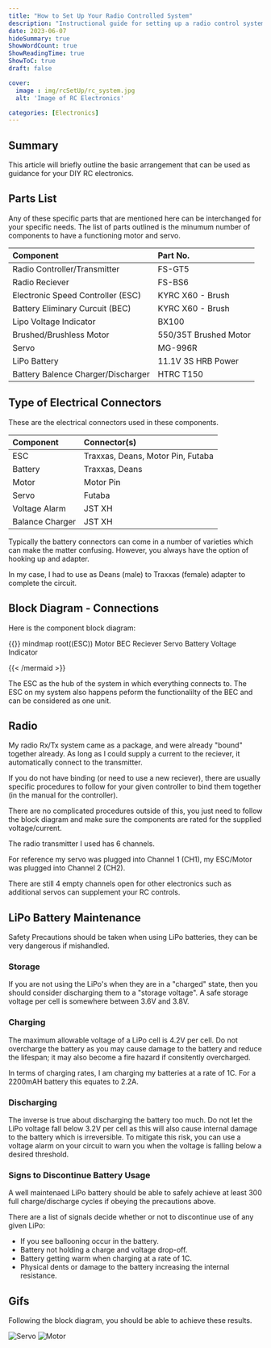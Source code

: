```yaml
---
title: "How to Set Up Your Radio Controlled System"
description: "Instructional guide for setting up a radio control system with your motor and servo"
date: 2023-06-07
hideSummary: true
ShowWordCount: true
ShowReadingTime: true
ShowToC: true
draft: false

cover:
  image : img/rcSetUp/rc_system.jpg
  alt: 'Image of RC Electronics'

categories: [Electronics]
---
```


## Summary

This article will briefly outline the basic arrangement that can be used as guidance for your DIY RC electronics. 

## Parts List

Any of these specific parts that are mentioned here can be interchanged for your specific needs. The list of parts outlined is the minumum number of components to have a functioning motor and servo.

<div align="center">

Component      | Part No. 
| :---        |    :----
| Radio Controller/Transmitter | FS-GT5 
| Radio Reciever | FS-BS6 
| Electronic Speed Controller (ESC) | KYRC X60 - Brush
| Battery Eliminary Curcuit (BEC) | KYRC X60 - Brush
| Lipo Voltage Indicator | BX100
| Brushed/Brushless Motor | 550/35T Brushed Motor
| Servo | MG-996R 
| LiPo Battery | 11.1V 3S HRB Power 
| Battery Balence Charger/Discharger | HTRC T150 

</div>

## Type of Electrical Connectors

These are the electrical connectors used in these components. 

Component | Connector(s)
| :---        |    :----
ESC | Traxxas, Deans, Motor Pin, Futaba
Battery | Traxxas, Deans
Motor | Motor Pin 
Servo | Futaba
Voltage Alarm | JST XH
Balance Charger | JST XH

Typically the battery connectors can come in a number of varieties which can make the matter confusing. However, you always have the option of hooking up and adapter. 

In my case, I had to use as Deans (male) to Traxxas (female) adapter to complete the circuit.

## Block Diagram - Connections

Here is the component block diagram:

{{<mermaid>}}
mindmap
    root((ESC))
        Motor
        BEC
            Reciever
                Servo
        Battery
            Voltage Indicator

{{< /mermaid >}}

The ESC as the hub of the system in which everything connects to. The ESC on my system also happens peform the functionalilty of the BEC and can be considered as one unit.

## Radio

My radio Rx/Tx system came as a package, and were already "bound" together already. As long as I could supply a current to the reciever, it automatically connect to the transmitter. 

If you do not have binding (or need to use a new reciever), there are usually specific procedures to follow for your given controller to bind them together (in the manual for the controller).

There are no complicated procedures outside of this, you just need to follow the block diagram and make sure the components are rated for the supplied voltage/current.

The radio transmitter I used has 6 channels. 

For reference my servo was plugged into Channel 1 (CH1), my ESC/Motor was plugged into Channel 2 (CH2).

There are still 4 empty channels open for other electronics such as additional servos can supplement your RC controls.


## LiPo Battery Maintenance
Safety Precautions should be taken when using LiPo batteries, they can be very dangerous if mishandled. 

### Storage
If you are not using the LiPo's when they are in a "charged" state, then you should consider discharging them to a "storage voltage". A safe storage voltage per cell is somewhere between 3.6V and 3.8V.


### Charging
The maximum allowable voltage of a LiPo cell is 4.2V per cell. Do not overcharge the battery as you may cause damage to the battery and reduce the lifespan; it may also become a fire hazard if consitently overcharged. 

In terms of charging rates, I am charging my batteries at a rate of 1C. For a 2200mAH battery this equates to 2.2A.

### Discharging
The inverse is true about discharging the battery too much. Do not let the LiPo voltage fall below 3.2V per cell as this will also cause internal damage to the battery which is irreversible. To mitigate this risk, you can use a voltage alarm on your circuit to warn you when the voltage is falling below a desired threshold.

### Signs to Discontinue Battery Usage
A well maintenaed LiPo battery should be able to safely achieve at least 300 full charge/discharge cycles if obeying the precautions above.

There are a list of signals decide whether or not to discontinue use of any given LiPo:
- If you see ballooning occur in the battery. 
- Battery not holding a charge and voltage drop-off.
- Battery getting warm when charging at a rate of 1C.
- Physical dents or damage to the battery increasing the internal resistance.

## Gifs

Following the block diagram, you should be able to achieve these results.

![Servo](/img/rcSetUp/servo-rc.gif)
![Motor](/img/rcSetUp/motor-rc.gif)

